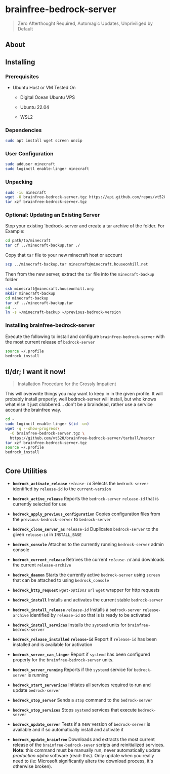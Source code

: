# brainfree-bedrock-server

> Zero Afterthought Required, Automagic Updates, Unpriviliged by Default

## About

## Installing

### Prerequisites

- Ubuntu Host or VM
  Tested On
  
  - Digital Ocean Ubuntu VPS
  
  - Ubuntu 22.04
  
  - WSL2

### Dependencies

```bash
sudo apt install wget screen unzip
```

### User Configuration

```bash
sudo adduser minecraft
sudo loginctl enable-linger minecraft
```

### Unpacking

```bash
sudo -iu minecraft
wget -O brainfree-bedrock-server.tgz https://api.github.com/repos/vt520/brainfree-bedrock-server/tarball/master
tar xzf brainfree-bedrock-server.tgz
```

### Optional: Updating an Existing Server

Stop your existing `bedrock-server and create a tar archive of the folder.  For Example:

```bash
cd path/to/minecraft
tar cf ../minecraft-backup.tar ./
```

Copy that `tar` file to your new minecraft host or account

```bash
scp ../minecraft-backup.tar minecraft@minecraft.houseonhill.net
```

Then from the new server, extract the `tar` file into the `minecraft-backup` folder

```bash
ssh minecraft@minecraft.houseonhill.org
mkdir minecraft-backup
cd minecraft-backup
tar xf ../minecraft-backup.tar
cd ..
ln -s ~/minecraft-backup ~/previous-bedrock-version
```

### Installing brainfree-bedrock-server

Execute the following to install and configure `brainfree-bedrock-server` with the most current release of `bedrock-server`

```bash
source ~/.profile
bedrock_install
```

## tl/dr; I want it now!

> Installation Procedure for the Grossly Impatient

This will overwrite things you may want to keep in in the given profile.  It will probably install properly; well bedrock-server will install, but who knows what else it just clobbered... don't be a braindead, rather use a service account the brainfree way.

```bash
cd ~
sudo loginctl enable-linger $(id -un)
wget -q --show-progress\
  -O brainfree-bedrock-server.tgz \
  https://github.com/vt520/brainfree-bedrock-server/tarball/master 
tar xzf brainfree-bedrock-server.tgz
source ~/.profile
bedrock_install
```

# 

## Core Utilities

- **`bedrock_activate_release`** _`release-id`_ 
  Selects the `bedrock-server` identified by `release-id` to the `current-version` 

- **`bedrock_active_release`**
  Reports the `bedrock-server` `release-id` that is currently selected for use

- **`bedrock_apply_previous_configuration`**
  Copies configuration files from the `previous-bedrock-server` to `bedrock-server`

- **`bedrock_clone_server_as`** `release-id`
  Duplicates `bedrock-server` to the given `release-id`  in `INSTALL_BASE`

- **`bedrock_console`**
  Attaches to the currently running `bedrock-server` admin console

- **`bedrock_current_release`**
  Retrives the current *`release-id`* and downloads the current `release-archive`

- **`bedrock_daemon`**
  Starts the currently active `bedrock-server` using `screen`  that can be attached to using `bedrock_console`

- **`bedrock_http_request`** *`wget-options`* `url`
  `wget` wrapper for http requests

- **`bedrock_install`**
  Installs and activates the current stable `bedrock-server` 

- **`bedrock_install_release`** *`release-id`*
  Installs a `bedrock-server` `release-archive` identified by `release-id` so that is is ready to be activated

- **`bedrock_install_services`**
  Installs the `systemd` units for `brainfree-bedrock-server`

- **`bedrock_release_installed`** **`release-id`**
  Report if `release-id`  has been installed and is available for activation

- **`bedrock_server_can_linger`**
  Report if `systemd` has been configured properly for the `brainfree-bedrock-server` units.

- **`bedrock_server_running`**
  Reports if the `systemd` service for `bedrock-server` is running

- **`bedrock_start_serverices`**
  Initiates all services required to run and update `bedrock-server`

- **`bedrock_stop_server`**
  Sends a `stop` command to the `bedrock-server`

- **`bedrock_stop_services`**
  Stops `systemd` services that execute `bedrock-server`

- **`bedrock_update_server`**
  Tests if a new version of `bedrock-server` is available and if so automatically install and activate it

- **`bedrock_update_brainfree`**
  Downloads and extracts the most current release of the `brainfree-bedrock-sever` scripts and reinitialized services.
  **Note**: this command must be manually run, never automatically update *production alpha* software (read: this).  Only update when you really need to (ie: Microsoft significantly alters the download process, it's otherwise broken).

